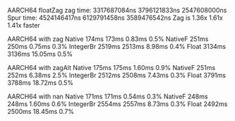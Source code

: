 AARCH64 floatZag
zag time: 3317687084ns 3796121833ns 2547608000ns
Spur time: 4524146417ns 6129791458ns 3589476542ns
Zag is 1.36x 1.61x 1.41x faster

AARCH64 with zag
   Native  174ms   173ms   0.83ms   0.5%
  NativeF  251ms   250ms   0.75ms   0.3%
IntegerBr 2519ms  2513ms   8.98ms   0.4%
    Float 3134ms  3136ms  15.05ms   0.5%

AARCH64 with zagAlt
   Native  175ms   175ms   1.60ms   0.9%
  NativeF  251ms   252ms   6.38ms   2.5%
IntegerBr 2512ms  2508ms   7.43ms   0.3%
    Float 3791ms  3788ms  18.72ms   0.5%

AARCH64 with nan
   Native  171ms   171ms   0.54ms   0.3%
  NativeF  248ms   248ms   1.60ms   0.6%
IntegerBr 2554ms  2557ms   8.73ms   0.3%
    Float 2492ms  2500ms  18.45ms   0.7%